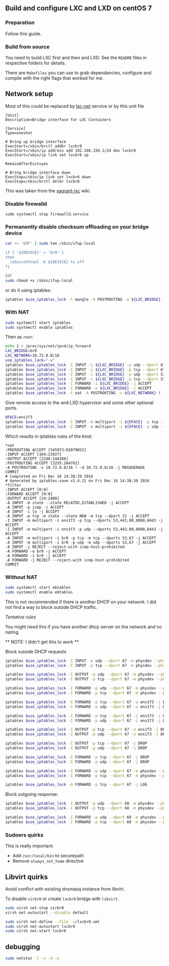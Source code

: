 ## Build and configure LXC and LXD on centOS 7

### Preparation

Follow this guide.

### Build from source

You need to build LXC first and then and LXD. See the `README` files in respective
folders for details.

There are `Makefiles` you can use to grab dependancies, configure and compile
with the right flags that worked for me.

## Network setup

Most of this could be replaced by
[lxc-net](https://github.com/lxc/lxc/blob/master/config/init/common/lxc-net.in)
service or by this unit file

```
[Unit]
Description=Bridge interface for LXC Containers

[Service]
Type=oneshot

# Bring up bridge interface
ExecStart=/sbin/brctl addbr lxcbr0
ExecStart=/sbin/ip address add 192.168.150.1/24 dev lxcbr0
ExecStart=/sbin/ip link set lxcbr0 up

RemainAfterExit=yes

# Bring bridge interface down
ExecStop=/sbin/ip link set lxcbr0 down
ExecStop=/sbin/brctl delbr lxcbr0
```

This was taken from the
[vagrant-lxc](https://github.com/fgrehm/vagrant-lxc/wiki/Usage-on-fedora-hosts)
wiki.

### Disable firewalld

```
sudo systemctl stop firewalld.service
```

### Permanently disable checksum offloading on your bridge device

```bash
cat << 'EOF' | sudo tee /sbin/ifup-local

if [ '${DEVICE}' = 'br0' ]
then
  /sbin/ethtool -K ${DEVICE} tx off
fi

EOF
sudo chmod +x /sbin/ifup-local
```

or do it using iptables:

```bash
iptables $use_iptables_lock -t mangle -A POSTROUTING -o ${LXC_BRIDGE} -p udp -m udp --dport 68 -j CHECKSUM --checksum-fill
```

### With NAT

```bash
sudo systemctl start iptables
sudo systemctl enable iptables
```

Then as `root`:

```bash
echo 1 > /proc/sys/net/ipv4/ip_forward
LXC_BRIDGE=br0
LXC_NETWORK=10.72.0.0/16
use_iptables_lock="-w"
iptables $use_iptables_lock -I INPUT -i ${LXC_BRIDGE} -p udp --dport 67 -j ACCEPT
iptables $use_iptables_lock -I INPUT -i ${LXC_BRIDGE} -p tcp --dport 67 -j ACCEPT
iptables $use_iptables_lock -I INPUT -i ${LXC_BRIDGE} -p udp --dport 53 -j ACCEPT
iptables $use_iptables_lock -I INPUT -i ${LXC_BRIDGE} -p tcp --dport 53 -j ACCEPT
iptables $use_iptables_lock -I FORWARD -i ${LXC_BRIDGE} -j ACCEPT
iptables $use_iptables_lock -I FORWARD -o ${LXC_BRIDGE} -j ACCEPT
iptables $use_iptables_lock -t nat -A POSTROUTING -s ${LXC_NETWORK} ! -d ${LXC_NETWORK} -j MASQUERADE
```

Give remote access to the and LXD hypervisor and some other optional ports.

```bash
OFACE=ens1f3
iptables $use_iptables_lock -I INPUT -m multiport -i ${OFACE} -p tcp --dports 53,443,80,8080,8443 -j ACCEPT
iptables $use_iptables_lock -I INPUT -m multiport -i ${OFACE} -p udp --dports 53,443,80,8080,8443 -j ACCEPT
```

Which results in iptables rules of the kind:

```
*nat
:PREROUTING ACCEPT [545973:82079852]
:INPUT ACCEPT [164:23927]
:OUTPUT ACCEPT [2248:144266]
:POSTROUTING ACCEPT [3255:204762]
-A POSTROUTING -s 10.72.0.0/16 ! -d 10.72.0.0/16 -j MASQUERADE
COMMIT
# Completed on Fri Dec 16 14:38:39 2016
# Generated by iptables-save v1.4.21 on Fri Dec 16 14:38:39 2016
*filter
:INPUT ACCEPT [0:0]
:FORWARD ACCEPT [0:0]
:OUTPUT ACCEPT [24:2408]
-A INPUT -m state --state RELATED,ESTABLISHED -j ACCEPT
-A INPUT -p icmp -j ACCEPT
-A INPUT -i lo -j ACCEPT
-A INPUT -p tcp -m state --state NEW -m tcp --dport 22 -j ACCEPT
-I INPUT -m multiport -i ens1f3 -p tcp --dports 53,443,80,8080,8443 -j ACCEPT
-I INPUT -m multiport -i ens1f3 -p udp --dports 53,443,80,8080,8443 -j ACCEPT
-A INPUT -m multiport -i br0 -p tcp -m tcp --dports 53,67 -j ACCEPT
-A INPUT -m multiport -i br0 -p udp -m udp --dports 53,67 -j ACCEPT
-A INPUT -j REJECT --reject-with icmp-host-prohibited
-A FORWARD -o br0 -j ACCEPT
-A FORWARD -i br0 -j ACCEPT
-A FORWARD -j REJECT --reject-with icmp-host-prohibited
COMMIT
```

### Without NAT

```bash
sudo systemctl start ebtables
sudo systemctl enable ebtables
```
This is not recommended if there is another DHCP on your network. I did not
find a way to block outside DHCP traffic.

*Tentative rules*

You might need this if you have another dhcp server on the network and no
nating.

** NOTE: I didn't get this to work **

Block outside DHCP requests

```bash
iptables $use_iptables_lock -I INPUT -p udp --dport 67 -m physdev --physdev-out ens1f3 -j DROP
iptables $use_iptables_lock -I INPUT -p tcp --dport 67 -m physdev --physdev-out ens1f3 -j DROP

iptables $use_iptables_lock -I OUTPUT -p udp --dport 67 -m physdev --physdev-in ens1f3 -j DROP
iptables $use_iptables_lock -I OUTPUT -p tcp --dport 67 -m physdev --physdev-in ens1f3 -j DROP

iptables $use_iptables_lock -I FORWARD -p udp --dport 67 -m physdev --physdev-in ens1f3 -j DROP
iptables $use_iptables_lock -I FORWARD -p tcp --dport 67 -m physdev --physdev-in ens1f3 -j DROP

iptables $use_iptables_lock -I FORWARD -p tcp --dport 67 -o ens1f3 -j DROP
iptables $use_iptables_lock -I FORWARD -p udp --dport 67 -o ens1f3 -j DROP

iptables $use_iptables_lock -I FORWARD -p tcp --dport 67 -i ens1f3 -j DROP
iptables $use_iptables_lock -I FORWARD -p udp --dport 67 -i ens1f3 -j DROP

iptables $use_iptables_lock -I OUTPUT -p tcp --dport 67 -o ens1f3 -j DROP
iptables $use_iptables_lock -I OUTPUT -p udp --dport 67 -o ens1f3 -j DROP

iptables $use_iptables_lock -I OUTPUT -p tcp --dport 67 -j DROP
iptables $use_iptables_lock -I OUTPUT -p udp --dport 67 -j DROP

iptables $use_iptables_lock -I FORWARD -p tcp --dport 67 -j DROP
iptables $use_iptables_lock -I FORWARD -p udp --dport 67 -j DROP

iptables $use_iptables_lock -I FORWARD -p udp --dport 67 -m physdev --physdev-in br0 -j DROP
iptables $use_iptables_lock -I FORWARD -p tcp --dport 67 -m physdev --physdev-in br0 -j DROP

iptables $use_iptables_lock -A FORWARD -p tcp --dport 67 -j LOG
```

Block outgoing response:

```bash
iptables $use_iptables_lock -I OUTPUT -p udp --dport 68 -m physdev --physdev-in ens1f3 -j DROP
iptables $use_iptables_lock -I OUTPUT -p tcp --dport 68 -m physdev --physdev-in ens1f3 -j DROP

iptables $use_iptables_lock -I FORWARD -p udp --dport 68 -m physdev --physdev-in ens1f3 -j DROP
iptables $use_iptables_lock -I FORWARD -p tcp --dport 68 -m physdev --physdev-in ens1f3 -j DROP
```

### Sudoers quirks

This is really important:

* Add `/usr/local/bin` to securepath
* Remove `always_set_home` directive

## Libvirt quirks

Avoid conflict with existing dnsmasq instance from libvirt.

To disable `virbr0` or create `lxcbr0` bridge with `libvirt`.

```bash
sudo virsh net-stop virbr0
virsh net-autostart --disable default

sudo virsh net-define --file  ~/lxcbr0.xml
sudo virsh net-autostart lxcbr0
sudo virsh net-start lxcbr0
```

## debugging

```bash
sudo netstat -l -n -4 -p
```
